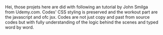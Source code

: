Hei, those projets here are did with following an tutorial by John Smilga from Udemy.com.
Codes' CSS styling is preserved and the workout part are the javascript and ofc jsx.
Codes are not just copy and past from source codes but with fully understanding of the logic behind the scenes and typed word by word.

